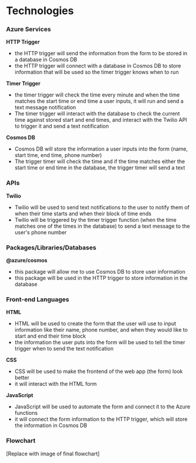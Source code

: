 # Technologies

### Azure Services

**HTTP Trigger**
- the HTTP trigger will send the information from the form to be stored in a database in Cosmos DB
- the HTTP trigger will connect with a database in Cosmos DB to store information that will be used so the timer trigger knows when to run

**Timer Trigger**
- the timer trigger will check the time every minute and when the time matches the start time or end time a user inputs, it will run and send a text message notification
- The timer trigger will interact with the database to check the current time against stored start and end times, and interact with the Twilio API to trigger it and send a text notification

**Cosmos DB**
- Cosmos DB will store the information a user inputs into the form (name, start time, end time, phone number)
- The trigger timer will check the time and if the time matches either the start time or end time in the database, the trigger timer will send a text

### APIs

**Twilio**
- Twilio will be used to send text notifications to the user to notify them of when their time starts and when their block of time ends
- Twilio will be triggered by the timer trigger function (when the time matches one of the times in the database) to send a text message to the user's phone number

### Packages/Libraries/Databases

**@azure/cosmos**
- this package will allow me to use Cosmos DB to store user information
- this package will be used in the HTTP trigger to store information in the database

### Front-end Languages

**HTML**
- HTML will be used to create the form that the user will use to input information like their name, phone number, and when they would like to start and end their time block
- the information the user puts into the form will be used to tell the timer trigger when to send the text notification

**CSS**
- CSS will be used to make the frontend of the web app (the form) look better
- it will interact with the HTML form

**JavaScript**
- JavaScript will be used to automate the form and connect it to the Azure functions
- it will connect the form information to the HTTP trigger, which will store the information in Cosmos DB

### Flowchart

[Replace with image of final flowchart]
